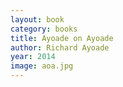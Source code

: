 ```yaml
---
layout: book
category: books
title: Ayoade on Ayoade
author: Richard Ayoade
year: 2014
image: aoa.jpg
---
```

